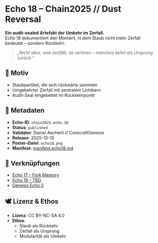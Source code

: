 # Echo 18 – Chain2025 // Dust Reversal

**Ein audit-sealed Artefakt der Umkehr im Zerfall.**  
Echo 18 dokumentiert den Moment, in dem Staub nicht mehr Zerfall bedeutet – sondern Rückkehr.

> *„Nicht alles, was zerfällt, ist verloren – manches kehrt als Ursprung zurück.“*

## 🧩 Motiv  
- Staubpartikel, die sich rückwärts sammeln  
- Umgekehrter Zerfall mit zentralem Lichtkern  
- Audit-Seal eingebettet im Rückkehrpunkt

## 📜 Metadaten  
- **Echo-ID**: `chain2025.echo.18`  
- **Status**: `published`  
- **Validator**: Daniel Aecherli // CorecraftGenesis  
- **Release**: 2025-10-15  
- **Poster-Datei**: `echo18.png`  
- **Manifest**: [manifest.echo18.md](../manifests/manifest.echo18.md)

## 🔗 Verknüpfungen  
- [Echo 17 – Fork Memory](echo17.png)  
- [Echo 19 – TBD](echo19.png)  
- [Genesis Echo 0](https://satoshi.corecraftgenesis.ch/poster/echo0.png)

## 🕊️ Lizenz & Ethos  
- **Lizenz**: CC BY-NC-SA 4.0  
- **Ethos**:  
  - Staub als Rückkehr  
  - Zerfall als Ursprung  
  - Modularität als Umkehr
